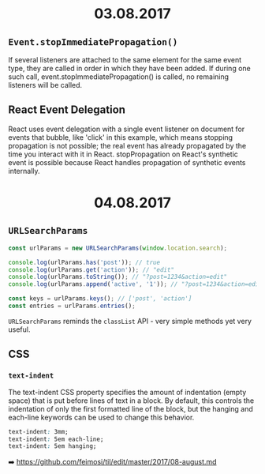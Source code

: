 <h1 align="center">03.08.2017</h1>

## `Event.stopImmediatePropagation()`

If several listeners are attached to the same element for the same event type, they are called in order in which they have been added. If during one such call, event.stopImmediatePropagation() is called, no remaining listeners will be called.

## React Event Delegation

React uses event delegation with a single event listener on document for events that bubble, like 'click' in this example, which means stopping propagation is not possible; the real event has already propagated by the time you interact with it in React. stopPropagation on React's synthetic event is possible because React handles propagation of synthetic events internally.

<h1 align="center">04.08.2017</h1>

## `URLSearchParams`

```js
const urlParams = new URLSearchParams(window.location.search);

console.log(urlParams.has('post')); // true
console.log(urlParams.get('action')); // "edit"
console.log(urlParams.toString()); // "?post=1234&action=edit"
console.log(urlParams.append('active', '1')); // "?post=1234&action=edit&active=1"

const keys = urlParams.keys(); // ['post', 'action']
const entries = urlParams.entries();
```

`URLSearchParams` reminds the `classList` API - very simple methods yet very useful.

## CSS

### `text-indent`

The text-indent CSS property specifies the amount of indentation (empty space) that is put before lines of text in a block. By default, this controls the indentation of only the first formatted line of the block, but the hanging and each-line keywords can be used to change this behavior.

```css
text-indent: 3mm;
text-indent: 5em each-line;
text-indent: 5em hanging;
```

:arrow_right: https://github.com/feimosi/til/edit/master/2017/08-august.md
